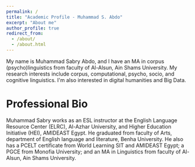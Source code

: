 ```yaml
---
permalink: /
title: "Academic Profile - Muhammad S. Abdo"
excerpt: "About me"
author_profile: true
redirect_from: 
  - /about/
  - /about.html
---
```


My name is Muhammad Sabry Abdo, and I have an MA in corpus (psycho)linguistics from faculty of Al-Alsun, Ain Shams University. My research interests include corpus, computational, psycho, socio, and cognitive linguistics. I'm also interested in digital humanities and Big Data. 

Professional Bio
======
Muhammad Sabry works as an ESL instructor at the English Language Resource Center (ELRC), Al-Azhar University, and Higher Education Initiative (HEI), AMIDEAST Egypt. He graduated from faculty of Arts, department of English language and literature, Benha University. He also has a PCELT certificate from World Learning SIT and AMIDEAST Egypt; a PGCE from Monofia University; and an MA in Linguistics from faculty of Al-Alsun, Ain Shams University.
